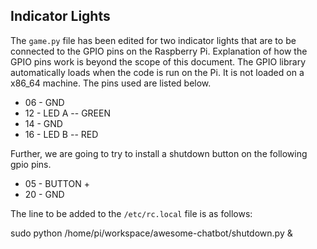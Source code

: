 ## Indicator Lights

The `game.py` file has been edited for two indicator lights that are to be connected to the GPIO pins on the Raspberry Pi.
Explanation of how the GPIO pins work is beyond the scope of this document.
The GPIO library automatically loads when the code is run on the Pi.
It is not loaded on a x86_64 machine.
The pins used are listed below.

* 06 - GND
* 12 - LED A -- GREEN
* 14 - GND
* 16 - LED B -- RED

Further, we are going to try to install a shutdown button on the following gpio pins.

* 05 - BUTTON +
* 20 - GND

The line to be added to the `/etc/rc.local` file is as follows:

sudo python /home/pi/workspace/awesome-chatbot/shutdown.py &
